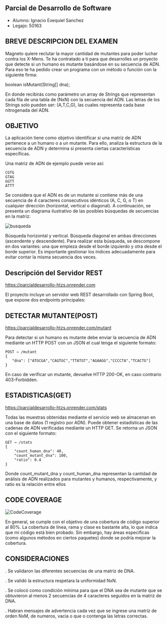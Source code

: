 Parcial de Desarrollo de Software
-

- Alumno: Ignacio Exequiel Sanchez
- Legajo: 50163





BREVE DESCRIPCION DEL EXAMEN
-
Magneto quiere reclutar la mayor cantidad de mutantes para poder luchar contra los X-Mens. Te ha contratado a ti para que desarrolles un proyecto que detecte si un humano es mutante basándose en su secuencia de ADN. Para eso te ha pedido crear un programa con un método o función con la siguiente firma:

boolean isMutant(String[] dna);

En donde recibirás como parámetro un array de Strings que representan cada fila de una tabla de (NxN) con la secuencia del ADN. Las letras de los Strings solo pueden ser: (A,T,C,G), las cuales representa cada base nitrogenada del ADN.

OBJETIVO
-
La aplicación tiene como objetivo identificar si una matriz de ADN pertenece a un humano o a un mutante. Para ello, analiza la estructura de la secuencia de ADN y determina si presenta ciertas características específicas.

Una matriz de ADN de ejemplo puede verse así:


```
CGTG
GTAG
GGTT
ATTT
```
Se considera que el ADN es de un mutante si contiene más de una secuencia de 4 caracteres consecutivos idénticos (A, C, G, o T) en cualquier dirección (horizontal, vertical o diagonal). A continuación, se presenta un diagrama ilustrativo de las posibles búsquedas de secuencias en la matriz:

![busqueda](https://github.com/user-attachments/assets/faf3fa9a-e64c-4ff6-9f3c-4c40a354b648)


Búsqueda horizontal y vertical.
Búsqueda diagonal en ambas direcciones (ascendente y descendente). Para realizar esta búsqueda, se descompone en dos variantes: una que empieza desde el borde izquierdo y otra desde el borde superior. Es importante gestionar los índices adecuadamente para evitar contar la misma secuencia dos veces.

Descripción del Servidor REST
-

https://parcialdesarrollo-htzs.onrender.com

El proyecto incluye un servidor web REST desarrollado con Spring Boot, que expone dos endpoints principales:

DETECTAR MUTANTE(POST)
-
https://parcialdesarrollo-htzs.onrender.com/mutant

Para detectar si un humano es mutante debe enviar la secuencia de ADN mediante un HTTP POST con un JSON el cual tenga el siguiente formato:

```
POST → /mutant
{
   "dna": ["ATGCGA","CAGTGC","TTATGT","AGAAGG","CCCCTA","TCACTG"]
}
```
En caso de verificar un mutante, devuelve HTTP 200-OK, en caso contrario 403-Forbidden.

ESTADISTICAS(GET)
-
https://parcialdesarrollo-htzs.onrender.com/stats

Todas las muestras obtenidas mediante el servicio web se almacenan en una base de datos (1 registro por ADN).
Puede obtener estadísticas de las cadenas de ADN verificadas mediante un HTTP GET. Se retorna un JSON con el siguiente formato:

```
GET → /stats
{
    "count_human_dna": 40,
    "count_mutant_dna": 100,
    "ratio": 0.4
}
```
Donde count_mutant_dna y count_human_dna representan la cantidad de análisis de ADN realizados para mutantes y humanos, respectivamente, y ratio es la relación entre ellos

CODE COVERAGE
---

![CodeCoverage](https://github.com/user-attachments/assets/74786819-4cf9-4983-9cbc-2ff508dc973b)


En general, se cumple con el objetivo de una cobertura de código superior al 80%. La cobertura de línea, rama y clase es bastante alta, lo que indica que mi código está bien probado. Sin embargo, hay áreas específicas (como algunos métodos en ciertos paquetes) donde se podría mejorar la cobertura.

CONSIDERACIONES
-
. Se validaron las diferentes secuencias de una matriz de DNA.

. Se validó la estructura respetara la uniformidad NxN.

. Se colocó como condición mínima para que el DNA sea de mutante que se obtuvieron al menos 2 secuencias de 4 caracteres seguidos en la matriz de DNA.

. Habran mensajes de advertencia cada vez que se ingrese una matriz de orden NxM, de numeros, vacia o que o contenga las letras correctas.

